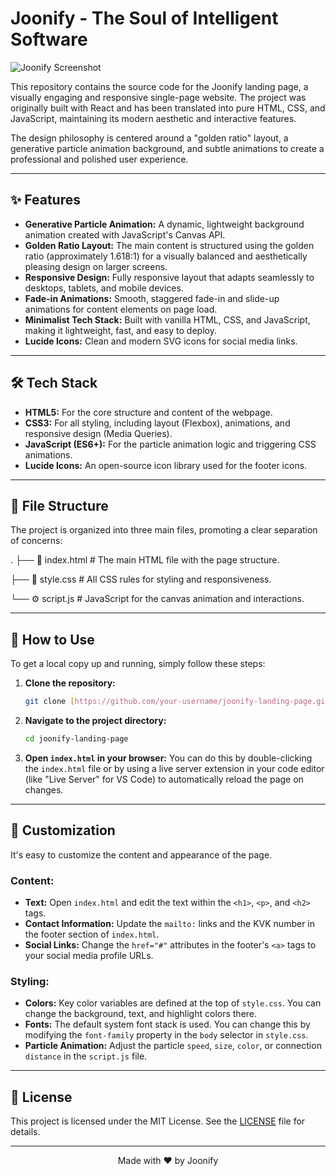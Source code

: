 # Joonify - The Soul of Intelligent Software

![Joonify Screenshot](https://placehold.co/1200x600/0a191f/e5e7eb?text=Joonify%20Landing%20Page)

This repository contains the source code for the Joonify landing page, a visually engaging and responsive single-page website. The project was originally built with React and has been translated into pure HTML, CSS, and JavaScript, maintaining its modern aesthetic and interactive features.

The design philosophy is centered around a "golden ratio" layout, a generative particle animation background, and subtle animations to create a professional and polished user experience.

---

## ✨ Features

-   **Generative Particle Animation:** A dynamic, lightweight background animation created with JavaScript's Canvas API.
-   **Golden Ratio Layout:** The main content is structured using the golden ratio (approximately 1.618:1) for a visually balanced and aesthetically pleasing design on larger screens.
-   **Responsive Design:** Fully responsive layout that adapts seamlessly to desktops, tablets, and mobile devices.
-   **Fade-in Animations:** Smooth, staggered fade-in and slide-up animations for content elements on page load.
-   **Minimalist Tech Stack:** Built with vanilla HTML, CSS, and JavaScript, making it lightweight, fast, and easy to deploy.
-   **Lucide Icons:** Clean and modern SVG icons for social media links.

---

## 🛠️ Tech Stack

-   **HTML5:** For the core structure and content of the webpage.
-   **CSS3:** For all styling, including layout (Flexbox), animations, and responsive design (Media Queries).
-   **JavaScript (ES6+):** For the particle animation logic and triggering CSS animations.
-   **Lucide Icons:** An open-source icon library used for the footer icons.

---

## 📂 File Structure

The project is organized into three main files, promoting a clear separation of concerns:


.
├── 📄 index.html      # The main HTML file with the page structure.

├── 🎨 style.css       # All CSS rules for styling and responsiveness.

└── ⚙️ script.js       # JavaScript for the canvas animation and interactions.


---

## 🚀 How to Use

To get a local copy up and running, simply follow these steps:

1.  **Clone the repository:**
    ```sh
    git clone [https://github.com/your-username/joonify-landing-page.git](https://github.com/your-username/joonify-landing-page.git)
    ```

2.  **Navigate to the project directory:**
    ```sh
    cd joonify-landing-page
    ```

3.  **Open `index.html` in your browser:**
    You can do this by double-clicking the `index.html` file or by using a live server extension in your code editor (like "Live Server" for VS Code) to automatically reload the page on changes.

---

## 🎨 Customization

It's easy to customize the content and appearance of the page.

### Content:

-   **Text:** Open `index.html` and edit the text within the `<h1>`, `<p>`, and `<h2>` tags.
-   **Contact Information:** Update the `mailto:` links and the KVK number in the footer section of `index.html`.
-   **Social Links:** Change the `href="#"` attributes in the footer's `<a>` tags to your social media profile URLs.

### Styling:

-   **Colors:** Key color variables are defined at the top of `style.css`. You can change the background, text, and highlight colors there.
-   **Fonts:** The default system font stack is used. You can change this by modifying the `font-family` property in the `body` selector in `style.css`.
-   **Particle Animation:** Adjust the particle `speed`, `size`, `color`, or connection `distance` in the `script.js` file.

---

## 📜 License

This project is licensed under the MIT License. See the [LICENSE](LICENSE) file for details.

---

<p align="center">
  Made with ❤️ by Joonify
</p>
